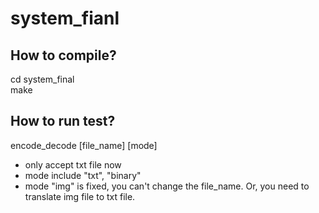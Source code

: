 # system_fianl

## How to compile?
cd system_final    
make

## How to run test?
encode_decode [file_name] [mode]
* only accept txt file now
* mode include "txt", "binary"
* mode "img" is fixed, you can't change the file_name. Or, you need to translate img file to txt file.
